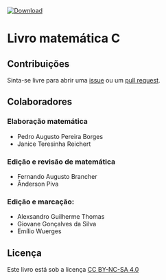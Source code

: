 [![Download](https://img.shields.io/badge/Download-Clique%20aqui-blue.svg)](https://github.com/papborges/matematica-c/raw/master/docs/livro.pdf)

# Livro matemática C

## Contribuições
Sinta-se livre para abrir uma [issue](https://github.com/papborges/matematica-c/issues) ou um [pull request](https://github.com/papborges/matematica-c/pulls).

## Colaboradores
### Elaboração matemática
* Pedro Augusto Pereira Borges
* Janice Teresinha Reichert
### Edição e revisão de matemática
* Fernando Augusto Brancher
* Ânderson Piva
### Edição e marcação:
* Alexsandro Guilherme Thomas
* Giovane Gonçalves da Silva
* Emílio Wuerges

## Licença
Este livro está sob a licença [CC BY-NC-SA 4.0](https://creativecommons.org/licenses/by-nc-sa/4.0/deed.pt_BR)
